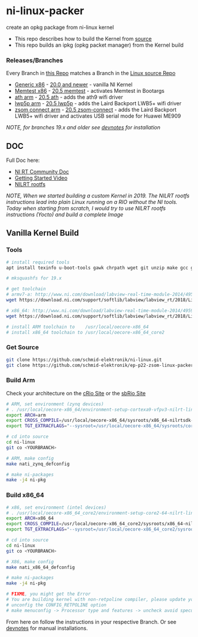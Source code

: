 # ni-linux-packer
create an opkg package from ni-linux kernel

- This repo describes how to build the Kernel from [source](https://github.com/schmid-elektronik/ni-linux)
- This repo builds an ipkg (opkg packet manager) from the Kernel build

### Releases/Branches

Every Branch in [this Repo](https://github.com/schmid-elektronik/ep-p22-zsom-linux-packer) matches a Branch in the [Linux source Repo](https://github.com/schmid-elektronik/ni-linux)

- [Generic x86](https://github.com/schmid-elektronik/ep-p22-zsom-linux-packer/tree/20.x/generic/x86_64) - [20.0 and newer](https://github.com/schmid-elektronik/ni-linux/tree/nilrt/20.0/4.14) - vanilla NI Kernel
- [Memtest x86](https://github.com/schmid-elektronik/ep-p22-zsom-linux-packer/tree/20.x/memtest/x86_64) - [20.5 memtest](https://github.com/schmid-elektronik/ni-linux/tree/origin/nilrt/20.5/4.14/memtest) - activates Memtest in Bootargs
- [ath arm](https://github.com/schmid-elektronik/ep-p22-zsom-linux-packer/tree/20.5/ath/arm) - [20.5 ath](https://github.com/schmid-elektronik/ni-linux/tree/origin/nilrt/20.5/4.14/ath) - adds the ath9 wifi driver
- [lwp5p arm](https://github.com/schmid-elektronik/ep-p22-zsom-linux-packer/tree/20.5/lwb5p/arm) - [20.5 lwp5p](https://github.com/schmid-elektronik/ni-linux/tree/origin/nilrt%2F20.5%2F4.14%2Flwb5p) - adds the Laird Backport LWB5+  wifi driver
- [zsom connect arm](https://github.com/schmid-elektronik/ep-p22-zsom-linux-packer/tree/20.5/zsom-connect/arm) - [20.5 zsom-connect](https://github.com/schmid-elektronik/ni-linux/tree/origin/nilrt/20.5/4.14/zsom-connect) - adds the Laird Backport LWB5+ wifi driver and activates USB serial mode for Huawei ME909

*NOTE, for branches 19.x and older see [devnotes](./doc/devnotes.md) for installation*

## DOC

Full  Doc here:

- [NI RT Community Doc](https://forums.ni.com/t5/NI-Linux-Real-Time-Documents/Working-with-the-Linux-Kernel-on-NI-LabVIEW-RT-targets-Exercise/ta-p/3538644?profile.language=en)
- [Getting Started Video](https://www.youtube.com/watch?v=pjRfKh8kf4o)
- [NILRT rootfs ](https://github.com/ni/nilrt)

*NOTE, When we started building a custom Kernel in 2019. The NILRT rootfs instructions lead into plain Linux running on a RIO without the NI tools. Today when starting from scratch, I would try to use NILRT rootfs instructions (Yocto) and build a complete Image*



## Vanilla Kernel Build

### Tools

```bash
# install required tools
apt install texinfo u-boot-tools gawk chrpath wget git unzip make gcc g++ build-essential subversion sed autoconf automake texi2html coreutils diffstat python-pysqlite2 docbook-utils libsdl1.2-dev libxml-parser-perl libgl1-mesa-dev libglu1-mesa-dev xsltproc desktop-file-utils groff libtool xterm fop libncurses5-dev libncursesw5-dev

# mksquashfs for 19.x

# get toolchain
# armv7-a: http://www.ni.com/download/labview-real-time-module-2014/4957/en/
wget https://download.ni.com/support/softlib/labview/labview_rt/2018/Linux%20Toolchains/linux/oecore-x86_64-cortexa9-vfpv3-toolchain-6.0.sh

# x86_64: http://www.ni.com/download/labview-real-time-module-2014/4959/en/
wget https://download.ni.com/support/softlib/labview/labview_rt/2018/Linux%20Toolchains/linux/oecore-x86_64-core2-64-toolchain-6.0.sh

# install ARM toolchain to    /usr/local/oecore-x86_64
# install x86_64 toolchain to /usr/local/oecore-x86_64_core2
```

### Get Source

```bash
git clone https://github.com/schmid-elektronik/ni-linux.git
git clone https://github.com/schmid-elektronik/ep-p22-zsom-linux-packer.git
```

### Build Arm

Check your architecture on the [cRio Site](https://www.ni.com/en-us/shop/hardware/products/compactrio-controller.html) or the [sbRio Site](https://www.ni.com/en-us/shop/hardware/products/compactrio-single-board-controller.html)

```bash
# ARM, set environment (zynq devices)
# . /usr/local/oecore-x86_64/environment-setup-cortexa9-vfpv3-nilrt-linux-gnueabi
export ARCH=arm
export CROSS_COMPILE=/usr/local/oecore-x86_64/sysroots/x86_64-nilrtsdk-linux/usr/bin/arm-nilrt-linux-gnueabi/arm-nilrt-linux-gnueabi-
export TGT_EXTRACFLAGS="--sysroot=/usr/local/oecore-x86_64/sysroots/cortexa9-vfpv3-nilrt-linux-gnueabi/"

# cd into source
cd ni-linux
git co <YOURBRANCH>

# ARM, make config
make nati_zynq_defconfig

# make ni-packages
make -j4 ni-pkg
```
### Build x86_64

```bash
# x86, set environment (intel devices)
# . /usr/local/oecore-x86_64_core2/environment-setup-core2-64-nilrt-linux
export ARCH=x86_64
export CROSS_COMPILE=/usr/local/oecore-x86_64_core2/sysroots/x86_64-nilrtsdk-linux/usr/bin/x86_64-nilrt-linux/x86_64-nilrt-linux-
export TGT_EXTRACFLAGS="--sysroot=/usr/local/oecore-x86_64_core2/sysroots/core2-64-nilrt-linux/"

# cd into source
cd ni-linux
git co <YOURBRANCH>

# X86, make config
make nati_x86_64_defconfig

# make ni-packages
make -j4 ni-pkg

# FIXME, you might get the Error
# You are building kernel with non-retpoline compiler, please update your compiler..
# unconfig the CONFIG_RETPOLINE option
# make menuconfig -> Processor type and features -> uncheck avoid speculative indirect branches in kernel
```



From here on follow the instructions in your respective Branch.  Or see [devnotes](./doc/devnotes.md) for manual installations.

